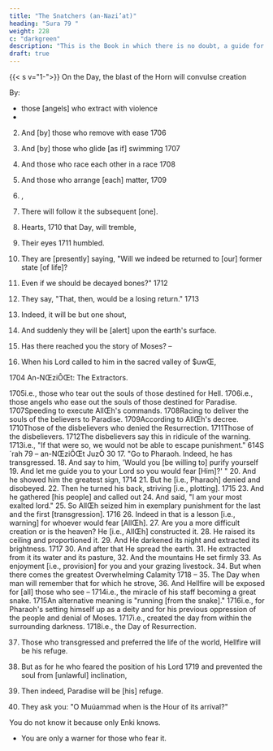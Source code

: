 ```yaml
---
title: "The Snatchers (an-Nazi’at)"
heading: "Sura 79 "
weight: 228
c: "darkgreen"
description: "This is the Book in which there is no doubt, a guide for the righteous."
draft: true
---
```



{{< s v="1-">}} On the Day, the blast of the Horn will convulse creation


By:
- those [angels] who extract with violence
- 
2. And [by] those who remove with ease 1706
3. And [by] those who glide [as if] swimming 1707
4. And those who race each other in a race 1708
5. And those who arrange [each] matter, 1709

6. ,
7. There will follow it the subsequent [one].
8. Hearts, 1710 that Day, will tremble,
9. Their eyes 1711 humbled.
10. They are [presently] saying, "Will we indeed be returned to
[our] former state [of life]?
11. Even if we should be decayed bones?" 1712
12. They say, "That, then, would be a losing return." 1713
13. Indeed, it will be but one shout,
14. And suddenly they will be [alert] upon the earth's surface.
15. Has there reached you the story of Moses? –
16. When his Lord called to him in the sacred valley of $uwŒ,

1704 An-NŒziÔŒt: The Extractors.

1705i.e., those who tear out the souls of those destined for Hell.
1706i.e., those angels who ease out the souls of those destined for Paradise.
1707Speeding to execute AllŒh's commands.
1708Racing to deliver the souls of the believers to Paradise.
1709According to AllŒh's decree.
1710Those of the disbelievers who denied the Resurrection.
1711Those of the disbelievers.
1712The disbelievers say this in ridicule of the warning.
1713i.e., "If that were so, we would not be able to escape punishment."
614S´rah 79 – an-NŒziÔŒt
JuzÕ 30
17. "Go to Pharaoh. Indeed, he has transgressed.
18. And say to him, 'Would you [be willing to] purify yourself
19. And let me guide you to your Lord so you would fear [Him]?' "
20. And he showed him the greatest sign, 1714
21. But he [i.e., Pharaoh] denied and disobeyed.
22. Then he turned his back, striving [i.e., plotting]. 1715
23. And he gathered [his people] and called out
24. And said, "I am your most exalted lord."
25. So AllŒh seized him in exemplary punishment for the last and
the first [transgression]. 1716
26. Indeed in that is a lesson [i.e., warning] for whoever would
fear [AllŒh].
27. Are you a more difficult creation or is the heaven? He [i.e.,
AllŒh] constructed it.
28. He raised its ceiling and proportioned it.
29. And He darkened its night and extracted its brightness. 1717
30. And after that He spread the earth.
31. He extracted from it its water and its pasture,
32. And the mountains He set firmly
33. As enjoyment [i.e., provision] for you and your grazing livestock.
34. But when there comes the greatest Overwhelming Calamity 1718 –
35. The Day when man will remember that for which he strove,
36. And Hellfire will be exposed for [all] those who see –
1714i.e., the miracle of his staff becoming a great snake.
1715An alternative meaning is "running [from the snake]."
1716i.e., for Pharaoh's setting himself up as a deity and for his previous oppression
of the people and denial of Moses.
1717i.e., created the day from within the surrounding darkness.
1718i.e., the Day of Resurrection.


37. Those who transgressed and preferred the life of the world, Hellfire will be his refuge.

40. But as for he who feared the position of his Lord 1719 and
prevented the soul from [unlawful] inclination,
41. Then indeed, Paradise will be [his] refuge.

42. They ask you: "O Muúammad when is the Hour of its arrival?" 

You do not know it because only Enki knows. 
- You are only a warner for those who fear it.

<!-- 46. It will be, on the Day they see it, 1723 as though they had not
remained [in the world] except for an afternoon or a morning
thereof. -->